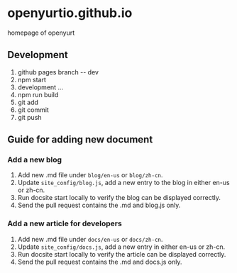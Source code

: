 # openyurtio.github.io
homepage of openyurt

## Development

1. github pages branch -- dev
2. npm start
3. development ...
4. npm run build
5. git add
6. git commit
7. git push

## Guide for adding new document

### Add a new blog

1. Add new .md file under `blog/en-us` or `blog/zh-cn`.
2. Update `site_config/blog.js`, add a new entry to the blog in either en-us or zh-cn.
3. Run docsite start locally to verify the blog can be displayed correctly.
4. Send the pull request contains the .md and blog.js only.

### Add a new article for developers

1. Add new .md file under `docs/en-us` or `docs/zh-cn`.
2. Update `site_config/docs.js`, add a new entry in either en-us or zh-cn.
3. Run docsite start locally to verify the article can be displayed correctly.
4. Send the pull request contains the .md and docs.js only.
